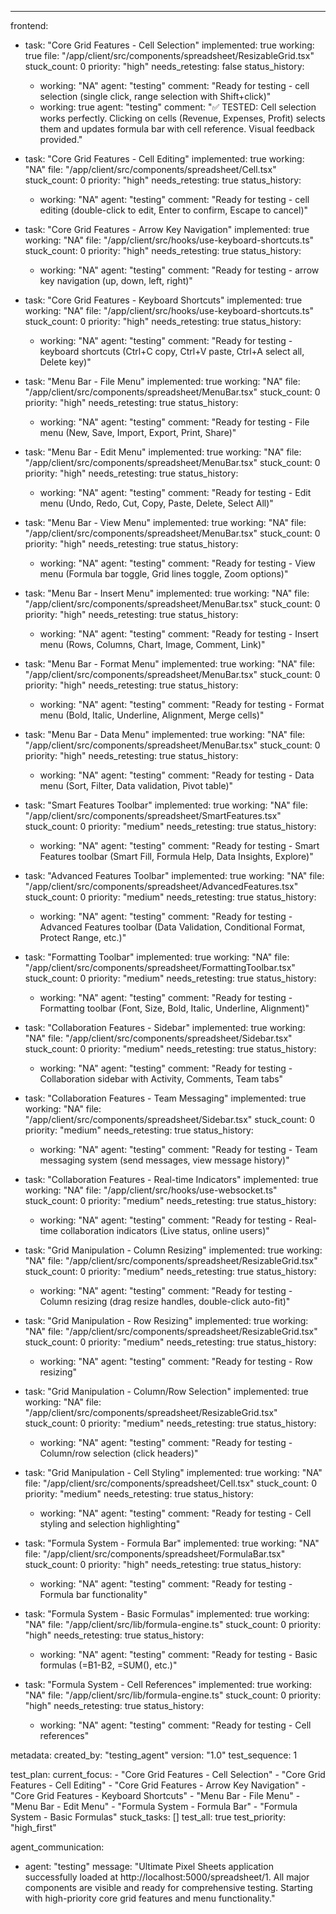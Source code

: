 ---
frontend:
  - task: "Core Grid Features - Cell Selection"
    implemented: true
    working: true
    file: "/app/client/src/components/spreadsheet/ResizableGrid.tsx"
    stuck_count: 0
    priority: "high"
    needs_retesting: false
    status_history:
      - working: "NA"
        agent: "testing"
        comment: "Ready for testing - cell selection (single click, range selection with Shift+click)"
      - working: true
        agent: "testing"
        comment: "✅ TESTED: Cell selection works perfectly. Clicking on cells (Revenue, Expenses, Profit) selects them and updates formula bar with cell reference. Visual feedback provided."

  - task: "Core Grid Features - Cell Editing"
    implemented: true
    working: "NA"
    file: "/app/client/src/components/spreadsheet/Cell.tsx"
    stuck_count: 0
    priority: "high"
    needs_retesting: true
    status_history:
      - working: "NA"
        agent: "testing"
        comment: "Ready for testing - cell editing (double-click to edit, Enter to confirm, Escape to cancel)"

  - task: "Core Grid Features - Arrow Key Navigation"
    implemented: true
    working: "NA"
    file: "/app/client/src/hooks/use-keyboard-shortcuts.ts"
    stuck_count: 0
    priority: "high"
    needs_retesting: true
    status_history:
      - working: "NA"
        agent: "testing"
        comment: "Ready for testing - arrow key navigation (up, down, left, right)"

  - task: "Core Grid Features - Keyboard Shortcuts"
    implemented: true
    working: "NA"
    file: "/app/client/src/hooks/use-keyboard-shortcuts.ts"
    stuck_count: 0
    priority: "high"
    needs_retesting: true
    status_history:
      - working: "NA"
        agent: "testing"
        comment: "Ready for testing - keyboard shortcuts (Ctrl+C copy, Ctrl+V paste, Ctrl+A select all, Delete key)"

  - task: "Menu Bar - File Menu"
    implemented: true
    working: "NA"
    file: "/app/client/src/components/spreadsheet/MenuBar.tsx"
    stuck_count: 0
    priority: "high"
    needs_retesting: true
    status_history:
      - working: "NA"
        agent: "testing"
        comment: "Ready for testing - File menu (New, Save, Import, Export, Print, Share)"

  - task: "Menu Bar - Edit Menu"
    implemented: true
    working: "NA"
    file: "/app/client/src/components/spreadsheet/MenuBar.tsx"
    stuck_count: 0
    priority: "high"
    needs_retesting: true
    status_history:
      - working: "NA"
        agent: "testing"
        comment: "Ready for testing - Edit menu (Undo, Redo, Cut, Copy, Paste, Delete, Select All)"

  - task: "Menu Bar - View Menu"
    implemented: true
    working: "NA"
    file: "/app/client/src/components/spreadsheet/MenuBar.tsx"
    stuck_count: 0
    priority: "high"
    needs_retesting: true
    status_history:
      - working: "NA"
        agent: "testing"
        comment: "Ready for testing - View menu (Formula bar toggle, Grid lines toggle, Zoom options)"

  - task: "Menu Bar - Insert Menu"
    implemented: true
    working: "NA"
    file: "/app/client/src/components/spreadsheet/MenuBar.tsx"
    stuck_count: 0
    priority: "high"
    needs_retesting: true
    status_history:
      - working: "NA"
        agent: "testing"
        comment: "Ready for testing - Insert menu (Rows, Columns, Chart, Image, Comment, Link)"

  - task: "Menu Bar - Format Menu"
    implemented: true
    working: "NA"
    file: "/app/client/src/components/spreadsheet/MenuBar.tsx"
    stuck_count: 0
    priority: "high"
    needs_retesting: true
    status_history:
      - working: "NA"
        agent: "testing"
        comment: "Ready for testing - Format menu (Bold, Italic, Underline, Alignment, Merge cells)"

  - task: "Menu Bar - Data Menu"
    implemented: true
    working: "NA"
    file: "/app/client/src/components/spreadsheet/MenuBar.tsx"
    stuck_count: 0
    priority: "high"
    needs_retesting: true
    status_history:
      - working: "NA"
        agent: "testing"
        comment: "Ready for testing - Data menu (Sort, Filter, Data validation, Pivot table)"

  - task: "Smart Features Toolbar"
    implemented: true
    working: "NA"
    file: "/app/client/src/components/spreadsheet/SmartFeatures.tsx"
    stuck_count: 0
    priority: "medium"
    needs_retesting: true
    status_history:
      - working: "NA"
        agent: "testing"
        comment: "Ready for testing - Smart Features toolbar (Smart Fill, Formula Help, Data Insights, Explore)"

  - task: "Advanced Features Toolbar"
    implemented: true
    working: "NA"
    file: "/app/client/src/components/spreadsheet/AdvancedFeatures.tsx"
    stuck_count: 0
    priority: "medium"
    needs_retesting: true
    status_history:
      - working: "NA"
        agent: "testing"
        comment: "Ready for testing - Advanced Features toolbar (Data Validation, Conditional Format, Protect Range, etc.)"

  - task: "Formatting Toolbar"
    implemented: true
    working: "NA"
    file: "/app/client/src/components/spreadsheet/FormattingToolbar.tsx"
    stuck_count: 0
    priority: "medium"
    needs_retesting: true
    status_history:
      - working: "NA"
        agent: "testing"
        comment: "Ready for testing - Formatting toolbar (Font, Size, Bold, Italic, Underline, Alignment)"

  - task: "Collaboration Features - Sidebar"
    implemented: true
    working: "NA"
    file: "/app/client/src/components/spreadsheet/Sidebar.tsx"
    stuck_count: 0
    priority: "medium"
    needs_retesting: true
    status_history:
      - working: "NA"
        agent: "testing"
        comment: "Ready for testing - Collaboration sidebar with Activity, Comments, Team tabs"

  - task: "Collaboration Features - Team Messaging"
    implemented: true
    working: "NA"
    file: "/app/client/src/components/spreadsheet/Sidebar.tsx"
    stuck_count: 0
    priority: "medium"
    needs_retesting: true
    status_history:
      - working: "NA"
        agent: "testing"
        comment: "Ready for testing - Team messaging system (send messages, view message history)"

  - task: "Collaboration Features - Real-time Indicators"
    implemented: true
    working: "NA"
    file: "/app/client/src/hooks/use-websocket.ts"
    stuck_count: 0
    priority: "medium"
    needs_retesting: true
    status_history:
      - working: "NA"
        agent: "testing"
        comment: "Ready for testing - Real-time collaboration indicators (Live status, online users)"

  - task: "Grid Manipulation - Column Resizing"
    implemented: true
    working: "NA"
    file: "/app/client/src/components/spreadsheet/ResizableGrid.tsx"
    stuck_count: 0
    priority: "medium"
    needs_retesting: true
    status_history:
      - working: "NA"
        agent: "testing"
        comment: "Ready for testing - Column resizing (drag resize handles, double-click auto-fit)"

  - task: "Grid Manipulation - Row Resizing"
    implemented: true
    working: "NA"
    file: "/app/client/src/components/spreadsheet/ResizableGrid.tsx"
    stuck_count: 0
    priority: "medium"
    needs_retesting: true
    status_history:
      - working: "NA"
        agent: "testing"
        comment: "Ready for testing - Row resizing"

  - task: "Grid Manipulation - Column/Row Selection"
    implemented: true
    working: "NA"
    file: "/app/client/src/components/spreadsheet/ResizableGrid.tsx"
    stuck_count: 0
    priority: "medium"
    needs_retesting: true
    status_history:
      - working: "NA"
        agent: "testing"
        comment: "Ready for testing - Column/row selection (click headers)"

  - task: "Grid Manipulation - Cell Styling"
    implemented: true
    working: "NA"
    file: "/app/client/src/components/spreadsheet/Cell.tsx"
    stuck_count: 0
    priority: "medium"
    needs_retesting: true
    status_history:
      - working: "NA"
        agent: "testing"
        comment: "Ready for testing - Cell styling and selection highlighting"

  - task: "Formula System - Formula Bar"
    implemented: true
    working: "NA"
    file: "/app/client/src/components/spreadsheet/FormulaBar.tsx"
    stuck_count: 0
    priority: "high"
    needs_retesting: true
    status_history:
      - working: "NA"
        agent: "testing"
        comment: "Ready for testing - Formula bar functionality"

  - task: "Formula System - Basic Formulas"
    implemented: true
    working: "NA"
    file: "/app/client/src/lib/formula-engine.ts"
    stuck_count: 0
    priority: "high"
    needs_retesting: true
    status_history:
      - working: "NA"
        agent: "testing"
        comment: "Ready for testing - Basic formulas (=B1-B2, =SUM(), etc.)"

  - task: "Formula System - Cell References"
    implemented: true
    working: "NA"
    file: "/app/client/src/lib/formula-engine.ts"
    stuck_count: 0
    priority: "high"
    needs_retesting: true
    status_history:
      - working: "NA"
        agent: "testing"
        comment: "Ready for testing - Cell references"

metadata:
  created_by: "testing_agent"
  version: "1.0"
  test_sequence: 1

test_plan:
  current_focus:
    - "Core Grid Features - Cell Selection"
    - "Core Grid Features - Cell Editing"
    - "Core Grid Features - Arrow Key Navigation"
    - "Core Grid Features - Keyboard Shortcuts"
    - "Menu Bar - File Menu"
    - "Menu Bar - Edit Menu"
    - "Formula System - Formula Bar"
    - "Formula System - Basic Formulas"
  stuck_tasks: []
  test_all: true
  test_priority: "high_first"

agent_communication:
  - agent: "testing"
    message: "Ultimate Pixel Sheets application successfully loaded at http://localhost:5000/spreadsheet/1. All major components are visible and ready for comprehensive testing. Starting with high-priority core grid features and menu functionality."